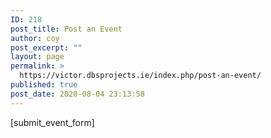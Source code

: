 ```yaml
---
ID: 218
post_title: Post an Event
author: coy
post_excerpt: ""
layout: page
permalink: >
  https://victor.dbsprojects.ie/index.php/post-an-event/
published: true
post_date: 2020-08-04 23:13:58
---
```

[submit_event_form]